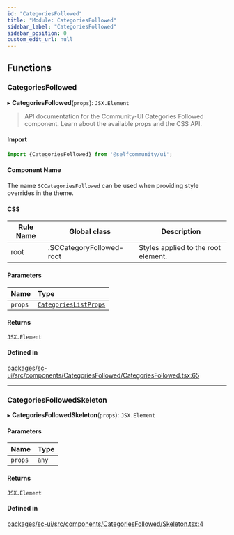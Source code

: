 ```yaml
---
id: "CategoriesFollowed"
title: "Module: CategoriesFollowed"
sidebar_label: "CategoriesFollowed"
sidebar_position: 0
custom_edit_url: null
---
```


## Functions

### CategoriesFollowed

▸ **CategoriesFollowed**(`props`): `JSX.Element`

> API documentation for the Community-UI Categories Followed component. Learn about the available props and the CSS API.

#### Import
```jsx
import {CategoriesFollowed} from '@selfcommunity/ui';
```
#### Component Name
The name `SCCategoriesFollowed` can be used when providing style overrides in the theme.

#### CSS

|Rule Name|Global class|Description|
|---|---|---|
|root|.SCCategoryFollowed-root|Styles applied to the root element.|

#### Parameters

| Name | Type |
| :------ | :------ |
| `props` | [`CategoriesListProps`](../interfaces/CategoriesSuggestion.CategoriesListProps.md) |

#### Returns

`JSX.Element`

#### Defined in

[packages/sc-ui/src/components/CategoriesFollowed/CategoriesFollowed.tsx:65](https://github.com/selfcommunity/community-ui/blob/1eb776a/packages/sc-ui/src/components/CategoriesFollowed/CategoriesFollowed.tsx#L65)

___

### CategoriesFollowedSkeleton

▸ **CategoriesFollowedSkeleton**(`props`): `JSX.Element`

#### Parameters

| Name | Type |
| :------ | :------ |
| `props` | `any` |

#### Returns

`JSX.Element`

#### Defined in

[packages/sc-ui/src/components/CategoriesFollowed/Skeleton.tsx:4](https://github.com/selfcommunity/community-ui/blob/1eb776a/packages/sc-ui/src/components/CategoriesFollowed/Skeleton.tsx#L4)
